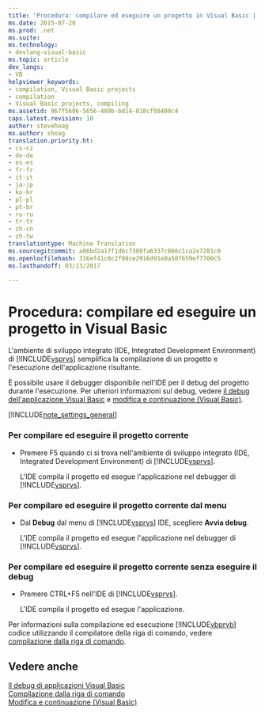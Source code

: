 ```yaml
---
title: 'Procedura: compilare ed eseguire un progetto in Visual Basic | Documenti di Microsoft'
ms.date: 2015-07-20
ms.prod: .net
ms.suite: 
ms.technology:
- devlang-visual-basic
ms.topic: article
dev_langs:
- VB
helpviewer_keywords:
- compilation, Visual Basic projects
- compilation
- Visual Basic projects, compiling
ms.assetid: 967f5606-5656-489b-bd14-018cf08408c4
caps.latest.revision: 10
author: stevehoag
ms.author: shoag
translation.priority.ht:
- cs-cz
- de-de
- es-es
- fr-fr
- it-it
- ja-jp
- ko-kr
- pl-pl
- pt-br
- ru-ru
- tr-tr
- zh-cn
- zh-tw
translationtype: Machine Translation
ms.sourcegitcommit: a06bd2a17f1d6c7308fa6337c866c1ca2e7281c0
ms.openlocfilehash: 316ef41c0c2f98ce2916d91e0a507659ef7700c5
ms.lasthandoff: 03/13/2017

---
```

# <a name="how-to-compile-and-run-a-project-in-visual-basic"></a>Procedura: compilare ed eseguire un progetto in Visual Basic
L'ambiente di sviluppo integrato (IDE, Integrated Development Environment) di [!INCLUDE[vsprvs](../../../csharp/includes/vsprvs_md.md)] semplifica la compilazione di un progetto e l'esecuzione dell'applicazione risultante.  
  
 È possibile usare il debugger disponibile nell'IDE per il debug del progetto durante l'esecuzione. Per ulteriori informazioni sul debug, vedere [il debug dell'applicazione Visual Basic](../../../visual-basic/developing-apps/debugging.md) e [modifica e continuazione (Visual Basic)](https://docs.microsoft.com/visualstudio/debugger/edit-and-continue-visual-basic).  

[!INCLUDE[note_settings_general](../../../csharp/language-reference/compiler-messages/includes/note_settings_general_md.md)]  
  
### <a name="to-compile-and-run-the-current-project"></a>Per compilare ed eseguire il progetto corrente  
  
-   Premere F5 quando ci si trova nell'ambiente di sviluppo integrato (IDE, Integrated Development Environment) di [!INCLUDE[vsprvs](../../../csharp/includes/vsprvs_md.md)].  
  
     L'IDE compila il progetto ed esegue l'applicazione nel debugger di [!INCLUDE[vsprvs](../../../csharp/includes/vsprvs_md.md)].  
  
### <a name="to-compile-and-run-the-current-project-from-the-menu"></a>Per compilare ed eseguire il progetto corrente dal menu  
  
-   Dal **Debug** dal menu di [!INCLUDE[vsprvs](../../../csharp/includes/vsprvs_md.md)] IDE, scegliere **Avvia debug**.  
  
     L'IDE compila il progetto ed esegue l'applicazione nel debugger di [!INCLUDE[vsprvs](../../../csharp/includes/vsprvs_md.md)].  
  
### <a name="to-compile-and-run-the-current-project-without-debugging"></a>Per compilare ed eseguire il progetto corrente senza eseguire il debug  
  
-   Premere CTRL+F5 nell'IDE di [!INCLUDE[vsprvs](../../../csharp/includes/vsprvs_md.md)].  
  
     L'IDE compila il progetto ed esegue l'applicazione.  
  
 Per informazioni sulla compilazione ed esecuzione [!INCLUDE[vbprvb](../../../csharp/programming-guide/concepts/linq/includes/vbprvb_md.md)] codice utilizzando il compilatore della riga di comando, vedere [compilazione dalla riga di comando](../../../visual-basic/reference/command-line-compiler/building-from-the-command-line.md).  
  
## <a name="see-also"></a>Vedere anche  
 [Il debug di applicazioni Visual Basic](../../../visual-basic/developing-apps/debugging.md)   
 [Compilazione dalla riga di comando](../../../visual-basic/reference/command-line-compiler/building-from-the-command-line.md)   
 [Modifica e continuazione (Visual Basic)](https://docs.microsoft.com/visualstudio/debugger/edit-and-continue-visual-basic)

